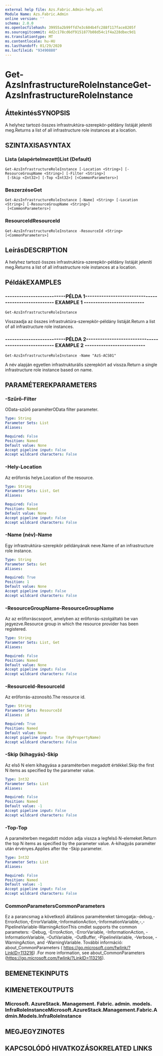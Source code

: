 ```yaml
---
external help file: Azs.Fabric.Admin-help.xml
Module Name: Azs.Fabric.Admin
online version: ''
schema: 2.0.0
ms.openlocfilehash: 39955a2b99ffd7e3c604b4fc288f117face8205f
ms.sourcegitcommit: 4d2c178cd6df9151877b08d54c1f4a228dbec9d1
ms.translationtype: MT
ms.contentlocale: hu-HU
ms.lasthandoff: 01/29/2020
ms.locfileid: "93490880"
---
```

# <span data-ttu-id="d4cda-101">Get-AzsInfrastructureRoleInstance</span><span class="sxs-lookup"><span data-stu-id="d4cda-101">Get-AzsInfrastructureRoleInstance</span></span>

## <span data-ttu-id="d4cda-102">Áttekintés</span><span class="sxs-lookup"><span data-stu-id="d4cda-102">SYNOPSIS</span></span>
<span data-ttu-id="d4cda-103">A helyhez tartozó összes infrastruktúra-szerepkör-példány listáját jeleníti meg.</span><span class="sxs-lookup"><span data-stu-id="d4cda-103">Returns a list of all infrastructure role instances at a location.</span></span>

## <span data-ttu-id="d4cda-104">SZINTAXISA</span><span class="sxs-lookup"><span data-stu-id="d4cda-104">SYNTAX</span></span>

### <span data-ttu-id="d4cda-105">Lista (alapértelmezett)</span><span class="sxs-lookup"><span data-stu-id="d4cda-105">List (Default)</span></span>
```
Get-AzsInfrastructureRoleInstance [-Location <String>] [-ResourceGroupName <String>] [-Filter <String>]
 [-Skip <Int32>] [-Top <Int32>] [<CommonParameters>]
```

### <span data-ttu-id="d4cda-106">Beszerzése</span><span class="sxs-lookup"><span data-stu-id="d4cda-106">Get</span></span>
```
Get-AzsInfrastructureRoleInstance [-Name] <String> [-Location <String>] [-ResourceGroupName <String>]
 [<CommonParameters>]
```

### <span data-ttu-id="d4cda-107">ResourceId</span><span class="sxs-lookup"><span data-stu-id="d4cda-107">ResourceId</span></span>
```
Get-AzsInfrastructureRoleInstance -ResourceId <String> [<CommonParameters>]
```

## <span data-ttu-id="d4cda-108">Leírás</span><span class="sxs-lookup"><span data-stu-id="d4cda-108">DESCRIPTION</span></span>
<span data-ttu-id="d4cda-109">A helyhez tartozó összes infrastruktúra-szerepkör-példány listáját jeleníti meg.</span><span class="sxs-lookup"><span data-stu-id="d4cda-109">Returns a list of all infrastructure role instances at a location.</span></span>

## <span data-ttu-id="d4cda-110">Példák</span><span class="sxs-lookup"><span data-stu-id="d4cda-110">EXAMPLES</span></span>

### <span data-ttu-id="d4cda-111">--------------------------PÉLDA 1--------------------------</span><span class="sxs-lookup"><span data-stu-id="d4cda-111">-------------------------- EXAMPLE 1 --------------------------</span></span>
```
Get-AzsInfrastructureRoleInstance
```

<span data-ttu-id="d4cda-112">Visszaadja az összes infrastruktúra-szerepkör-példány listáját.</span><span class="sxs-lookup"><span data-stu-id="d4cda-112">Return a list of all infrastructure role instances.</span></span>

### <span data-ttu-id="d4cda-113">--------------------------PÉLDA 2--------------------------</span><span class="sxs-lookup"><span data-stu-id="d4cda-113">-------------------------- EXAMPLE 2 --------------------------</span></span>
```
Get-AzsInfrastructureRoleInstance -Name "AzS-ACS01"
```

<span data-ttu-id="d4cda-114">A név alapján egyetlen infrastrukturális szerepkört ad vissza.</span><span class="sxs-lookup"><span data-stu-id="d4cda-114">Return a single infrastructure role instance based on name.</span></span>

## <span data-ttu-id="d4cda-115">PARAMÉTEREK</span><span class="sxs-lookup"><span data-stu-id="d4cda-115">PARAMETERS</span></span>

### <span data-ttu-id="d4cda-116">-Szűrő</span><span class="sxs-lookup"><span data-stu-id="d4cda-116">-Filter</span></span>
<span data-ttu-id="d4cda-117">OData-szűrő paraméter</span><span class="sxs-lookup"><span data-stu-id="d4cda-117">OData filter parameter.</span></span>

```yaml
Type: String
Parameter Sets: List
Aliases: 

Required: False
Position: Named
Default value: None
Accept pipeline input: False
Accept wildcard characters: False
```

### <span data-ttu-id="d4cda-118">-Hely</span><span class="sxs-lookup"><span data-stu-id="d4cda-118">-Location</span></span>
<span data-ttu-id="d4cda-119">Az erőforrás helye.</span><span class="sxs-lookup"><span data-stu-id="d4cda-119">Location of the resource.</span></span>

```yaml
Type: String
Parameter Sets: List, Get
Aliases: 

Required: False
Position: Named
Default value: None
Accept pipeline input: False
Accept wildcard characters: False
```

### <span data-ttu-id="d4cda-120">-Name (név)</span><span class="sxs-lookup"><span data-stu-id="d4cda-120">-Name</span></span>
<span data-ttu-id="d4cda-121">Egy infrastruktúra-szerepkör példányának neve.</span><span class="sxs-lookup"><span data-stu-id="d4cda-121">Name of an infrastructure role instance.</span></span>

```yaml
Type: String
Parameter Sets: Get
Aliases: 

Required: True
Position: 1
Default value: None
Accept pipeline input: False
Accept wildcard characters: False
```

### <span data-ttu-id="d4cda-122">-ResourceGroupName</span><span class="sxs-lookup"><span data-stu-id="d4cda-122">-ResourceGroupName</span></span>
<span data-ttu-id="d4cda-123">Az az erőforráscsoport, amelyben az erőforrás-szolgáltató be van jegyezve.</span><span class="sxs-lookup"><span data-stu-id="d4cda-123">Resource group in which the resource provider has been registered.</span></span>

```yaml
Type: String
Parameter Sets: List, Get
Aliases: 

Required: False
Position: Named
Default value: None
Accept pipeline input: False
Accept wildcard characters: False
```

### <span data-ttu-id="d4cda-124">-ResourceId</span><span class="sxs-lookup"><span data-stu-id="d4cda-124">-ResourceId</span></span>
<span data-ttu-id="d4cda-125">Az erőforrás-azonosító.</span><span class="sxs-lookup"><span data-stu-id="d4cda-125">The resource id.</span></span>

```yaml
Type: String
Parameter Sets: ResourceId
Aliases: id

Required: True
Position: Named
Default value: None
Accept pipeline input: True (ByPropertyName)
Accept wildcard characters: False
```

### <span data-ttu-id="d4cda-126">-Skip (kihagyás)</span><span class="sxs-lookup"><span data-stu-id="d4cda-126">-Skip</span></span>
<span data-ttu-id="d4cda-127">Az első N elem kihagyása a paraméterben megadott értékkel.</span><span class="sxs-lookup"><span data-stu-id="d4cda-127">Skip the first N items as specified by the parameter value.</span></span>

```yaml
Type: Int32
Parameter Sets: List
Aliases: 

Required: False
Position: Named
Default value: -1
Accept pipeline input: False
Accept wildcard characters: False
```

### <span data-ttu-id="d4cda-128">-Top</span><span class="sxs-lookup"><span data-stu-id="d4cda-128">-Top</span></span>
<span data-ttu-id="d4cda-129">A paraméterben megadott módon adja vissza a legfelső N-elemeket.</span><span class="sxs-lookup"><span data-stu-id="d4cda-129">Return the top N items as specified by the parameter value.</span></span>
<span data-ttu-id="d4cda-130">A-kihagyás paraméter után érvényes.</span><span class="sxs-lookup"><span data-stu-id="d4cda-130">Applies after the -Skip parameter.</span></span>

```yaml
Type: Int32
Parameter Sets: List
Aliases: 

Required: False
Position: Named
Default value: -1
Accept pipeline input: False
Accept wildcard characters: False
```

### <span data-ttu-id="d4cda-131">CommonParameters</span><span class="sxs-lookup"><span data-stu-id="d4cda-131">CommonParameters</span></span>
<span data-ttu-id="d4cda-132">Ez a parancsmag a következő általános paramétereket támogatja:-debug,-ErrorAction,-ErrorVariable,-InformationAction,-InformationVariable,-,-PipelineVariable-WarningAction</span><span class="sxs-lookup"><span data-stu-id="d4cda-132">This cmdlet supports the common parameters: -Debug, -ErrorAction, -ErrorVariable, -InformationAction, -InformationVariable, -OutVariable, -OutBuffer, -PipelineVariable, -Verbose, -WarningAction, and -WarningVariable.</span></span> <span data-ttu-id="d4cda-133">További információ: about_CommonParameters ( https://go.microsoft.com/fwlink/?LinkID=113216) .</span><span class="sxs-lookup"><span data-stu-id="d4cda-133">For more information, see about_CommonParameters (https://go.microsoft.com/fwlink/?LinkID=113216).</span></span>

## <span data-ttu-id="d4cda-134">BEMENETEK</span><span class="sxs-lookup"><span data-stu-id="d4cda-134">INPUTS</span></span>

## <span data-ttu-id="d4cda-135">KIMENETEK</span><span class="sxs-lookup"><span data-stu-id="d4cda-135">OUTPUTS</span></span>

### <span data-ttu-id="d4cda-136">Microsoft. AzureStack. Management. Fabric. admin. models. InfraRoleInstance</span><span class="sxs-lookup"><span data-stu-id="d4cda-136">Microsoft.AzureStack.Management.Fabric.Admin.Models.InfraRoleInstance</span></span>

## <span data-ttu-id="d4cda-137">MEGJEGYZI</span><span class="sxs-lookup"><span data-stu-id="d4cda-137">NOTES</span></span>

## <span data-ttu-id="d4cda-138">KAPCSOLÓDÓ HIVATKOZÁSOK</span><span class="sxs-lookup"><span data-stu-id="d4cda-138">RELATED LINKS</span></span>

